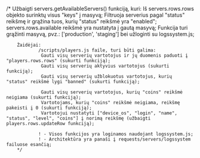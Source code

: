 /*
        Užbaigti servers.getAvailableServers() funkciją, kuri:
            Iš servers.rows.rows objekto surinktų visus "keys" į masyvą;
            Filtruoja serverius pagal "status" reikšmę ir grąžina tuos, kurių "status" reikšmė yra "enabled";
            servers.rows.available reikšmė yra nustatyta į gautą masyvą;
            Funkcija turi grąžinti masyvą, pvz.: ['production', 'staging'] bei užloginti su logssystem.js;


        Žaidėjai:
                /scripts/players.js faile, turi būti galima:
                 Gauti visų serverių vartotojus ir jų duomenis paduoti į "players.rows.rows" (sukurti funkciją);
                 Gauti visų serverių aktyvius vartotojus (sukurti funkciją);
                 Gauti visų serverių užblokuotus vartotojus, kurių "status" reikšmė lygi "banned" (sukurti funkciją);

                 Gauti visų serverių vartotojus, kurių "coins" reikšmė neigiama (sukurti funkciją);
                 Vartotojams, kurių "coins" reikšmė neigiama, reikšmę pakeisti į 0 (sukurti funkciją);
                 Vartotojui nustatyti ["device_os", "login", "name", "status", "level", "coins"] į norimą reikšmę (užbaigti players.rows.updateRow funkciją);

                ! - Visos funkcijos yra loginamos naudojant logssystem.js;
                ! - Architektūra yra panaši į requests/servers/logssystem failuose esančią;
        */